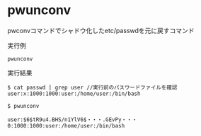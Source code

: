 [](ファイル名はコマンド名.md)
# pwunconv
pwconvコマンドでシャドウ化したetc/passwdを元に戻すコマンド

  実行例 [](変更しない)
  
  ```
  pwunconv
  ```


  実行結果　[](変更しない)


  ```
  $ cat passwd | grep user //実行前のパスワードファイルを確認
  user:x:1000:1000:user:/home/user:/bin/bash

  $ pwunconv

  user:$6$tR9u4.BHS/n1YlV6$・・・.GEvPy・・・0:1000:1000:user:/home/user:/bin/bash
  ```

